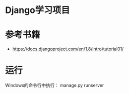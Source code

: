 # Django学习项目
# 参考书籍
 - https://docs.djangoproject.com/en/1.8/intro/tutorial01/

# 运行
Windows的命令行中执行：
manage.py runserver
